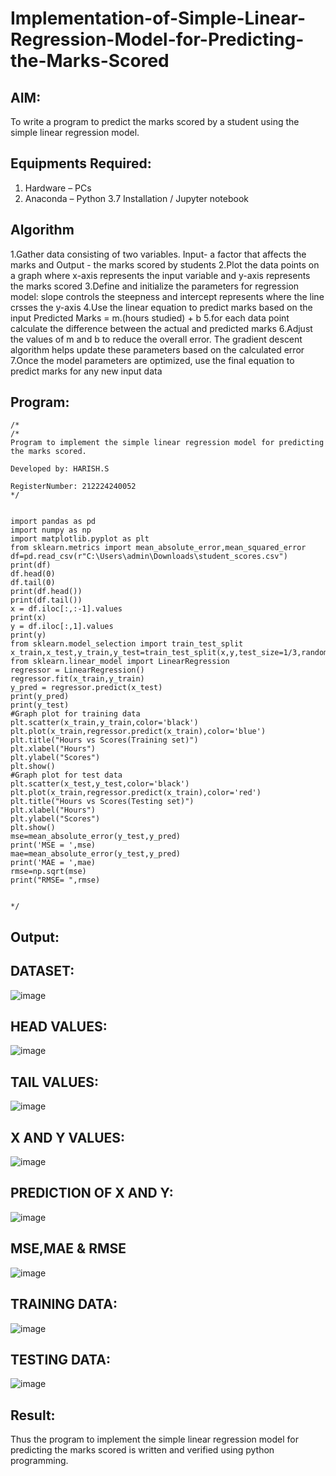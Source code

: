 # Implementation-of-Simple-Linear-Regression-Model-for-Predicting-the-Marks-Scored

## AIM:
To write a program to predict the marks scored by a student using the simple linear regression model.

## Equipments Required:
1. Hardware – PCs
2. Anaconda – Python 3.7 Installation / Jupyter notebook

## Algorithm
1.Gather data consisting of two variables. Input- a factor that affects the marks and Output - the marks scored by students
2.Plot the data points on a graph where x-axis represents the input variable and y-axis represents the marks scored
3.Define and initialize the parameters for regression model: slope controls the steepness and intercept represents where the line crsses the y-axis
4.Use the linear equation to predict marks based on the input Predicted Marks = m.(hours studied) + b
5.for each data point calculate the difference between the actual and predicted marks
6.Adjust the values of m and b to reduce the overall error. The gradient descent algorithm helps update these parameters based on the calculated error
7.Once the model parameters are optimized, use the final equation to predict marks for any new input data
## Program:
```
/*
/*
Program to implement the simple linear regression model for predicting the marks scored.

Developed by: HARISH.S

RegisterNumber: 212224240052  
*/


import pandas as pd
import numpy as np
import matplotlib.pyplot as plt
from sklearn.metrics import mean_absolute_error,mean_squared_error
df=pd.read_csv(r"C:\Users\admin\Downloads\student_scores.csv")
print(df)
df.head(0)
df.tail(0)
print(df.head())
print(df.tail())
x = df.iloc[:,:-1].values
print(x)
y = df.iloc[:,1].values
print(y)
from sklearn.model_selection import train_test_split
x_train,x_test,y_train,y_test=train_test_split(x,y,test_size=1/3,random_state=0)
from sklearn.linear_model import LinearRegression
regressor = LinearRegression()
regressor.fit(x_train,y_train)
y_pred = regressor.predict(x_test)
print(y_pred)
print(y_test)
#Graph plot for training data
plt.scatter(x_train,y_train,color='black')
plt.plot(x_train,regressor.predict(x_train),color='blue')
plt.title("Hours vs Scores(Training set)")
plt.xlabel("Hours")
plt.ylabel("Scores")
plt.show()
#Graph plot for test data
plt.scatter(x_test,y_test,color='black')
plt.plot(x_train,regressor.predict(x_train),color='red')
plt.title("Hours vs Scores(Testing set)")
plt.xlabel("Hours")
plt.ylabel("Scores")
plt.show()
mse=mean_absolute_error(y_test,y_pred)
print('MSE = ',mse)
mae=mean_absolute_error(y_test,y_pred)
print('MAE = ',mae)
rmse=np.sqrt(mse)
print("RMSE= ",rmse)


*/
```

## Output:
## DATASET:
![image](https://github.com/user-attachments/assets/4c2ed000-03aa-4d49-8cfb-17082703e9fd)

## HEAD VALUES:
![image](https://github.com/user-attachments/assets/76ad756b-1f40-4473-a9d1-002949888ef0)
## TAIL VALUES:
![image](https://github.com/user-attachments/assets/18954e9f-cb1d-40d0-9e69-2bae8202a8c8)
## X AND Y VALUES:
![image](https://github.com/user-attachments/assets/14e001ee-7866-492f-9e49-f23876382849)
## PREDICTION OF X AND Y:
![image](https://github.com/user-attachments/assets/83c6e477-faaa-417e-a4b1-a3987eaaa559)
## MSE,MAE & RMSE
![image](https://github.com/user-attachments/assets/176a3311-4f74-41ee-af63-1dcf48be74cb)
## TRAINING DATA:
![image](https://github.com/user-attachments/assets/50631a5b-48b5-46f4-8d9a-c0c7df1231b0)
## TESTING DATA:
![image](https://github.com/user-attachments/assets/8e8636f8-b731-477c-8844-8a486a9dfff2)







## Result:
Thus the program to implement the simple linear regression model for predicting the marks scored is written and verified using python programming.
